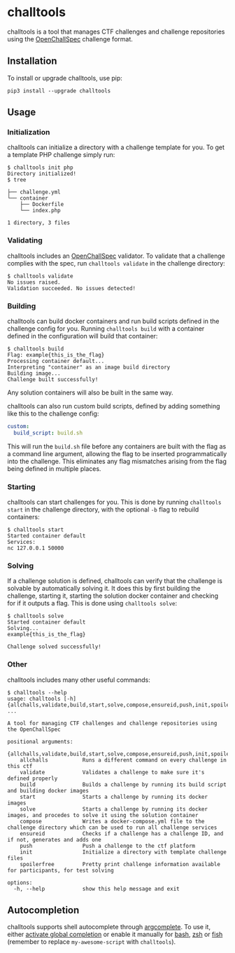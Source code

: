 # challtools

challtools is a tool that manages CTF challenges and challenge repositories using the [OpenChallSpec](https://openchallspec.readthedocs.io/) challenge format.

## Installation

To install or upgrade challtools, use pip:

```
pip3 install --upgrade challtools
```

## Usage

### Initialization

challtools can initialize a directory with a challenge template for you. To get a template PHP challenge simply run:

```
$ challtools init php 
Directory initialized!
$ tree

├── challenge.yml
└── container
    ├── Dockerfile
    └── index.php

1 directory, 3 files
```

### Validating

challtools includes an [OpenChallSpec](https://openchallspec.readthedocs.io/) validator. To validate that a challenge complies with the spec, run `challtools validate` in the challenge directory:

```
$ challtools validate
No issues raised.
Validation succeeded. No issues detected!
```

### Building

challtools can build docker containers and run build scripts defined in the challenge config for you. Running `challtools build` with a container defined in the configuration will build that container:

```
$ challtools build
Flag: example{this_is_the_flag}
Processing container default...
Interpreting "container" as an image build directory
Building image...
Challenge built successfully!
```

Any solution containers will also be built in the same way.

challtools can also run custom build scripts, defined by adding something like this to the challenge config:

```yaml
custom:
  build_script: build.sh
```

This will run the `build.sh` file before any containers are built with the flag as a command line argument, allowing the flag to be inserted programmatically into the challenge. This eliminates any flag mismatches arising from the flag being defined in multiple places.

### Starting

challtools can start challenges for you. This is done by running `challtools start` in the challenge directory, with the optional `-b` flag to rebuild containers:

```
$ challtools start
Started container default
Services:
nc 127.0.0.1 50000
```

### Solving

If a challenge solution is defined, challtools can verify that the challenge is solvable by automatically solving it. It does this by first building the challenge, starting it, starting the solution docker container and checking for if it outputs a flag. This is done using `challtools solve`:

```
$ challtools solve
Started container default
Solving...
example{this_is_the_flag}

Challenge solved successfully!
```

### Other

challtools includes many other useful commands:

```
$ challtools --help
usage: challtools [-h] {allchalls,validate,build,start,solve,compose,ensureid,push,init,spoilerfree} ...

A tool for managing CTF challenges and challenge repositories using the OpenChallSpec

positional arguments:
  {allchalls,validate,build,start,solve,compose,ensureid,push,init,spoilerfree}
    allchalls           Runs a different command on every challenge in this ctf
    validate            Validates a challenge to make sure it's defined properly
    build               Builds a challenge by running its build script and building docker images
    start               Starts a challenge by running its docker images
    solve               Starts a challenge by running its docker images, and procedes to solve it using the solution container
    compose             Writes a docker-compose.yml file to the challenge directory which can be used to run all challenge services
    ensureid            Checks if a challenge has a challenge ID, and if not, generates and adds one
    push                Push a challenge to the ctf platform
    init                Initialize a directory with template challenge files
    spoilerfree         Pretty print challenge information available for participants, for test solving

options:
  -h, --help            show this help message and exit
```

## Autocompletion

challtools supports shell autocomplete through [argcomplete](https://github.com/kislyuk/argcomplete). To use it, either [activate global completion](https://github.com/kislyuk/argcomplete#activating-global-completion) or enable it manually for [bash](https://github.com/kislyuk/argcomplete#synopsis), [zsh](https://github.com/kislyuk/argcomplete#zsh-support) or [fish](https://github.com/kislyuk/argcomplete#fish-support) (remember to replace `my-awesome-script` with `challtools`).
